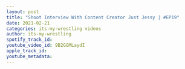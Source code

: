 ```yaml
---
layout: post
title: "Shoot Interview With Content Creator Just Jessy | #EP19"
date: 2021-02-21
categories: its-my-wrestling videos
author: its-my-wrestling
spotify_track_id: 
youtube_video_id: 9B2GGMLaydI
apple_track_id: 
youtube_metadata: 
---
```

